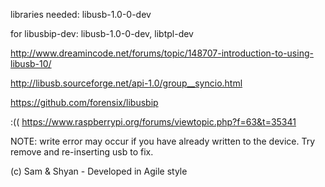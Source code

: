 libraries needed: libusb-1.0-0-dev

for libusbip-dev: libusb-1.0-0-dev, libtpl-dev

http://www.dreamincode.net/forums/topic/148707-introduction-to-using-libusb-10/

http://libusb.sourceforge.net/api-1.0/group__syncio.html

https://github.com/forensix/libusbip

:(( https://www.raspberrypi.org/forums/viewtopic.php?f=63&t=35341

NOTE: write error may occur if you have already written to the device. Try remove and re-inserting usb to fix.

(c) Sam & Shyan - Developed in Agile style
